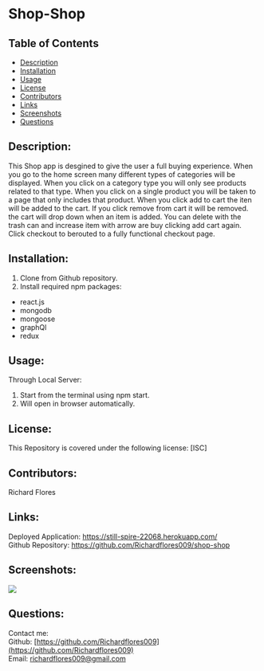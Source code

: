 # Shop-Shop

## Table of Contents
* [Description](#description)
* [Installation](#installation)
* [Usage](#usage)
* [License](#license)
* [Contributors](#contributors)
* [Links](#links)
* [Screenshots](#screenshots)
* [Questions](#questions)

## Description:
This Shop app is desgined to give the user a full buying experience. When you go to the home screen many different types of categories will be displayed. When you click on a category type you will only see products related to that type. When you click on a single product you will be taken to a page that only includes that product. When you click add to cart the iten will be added to the cart. If you click remove from cart it will be removed. the cart will drop down when an item is added. You can delete with the trash can and increase item with arrow are buy clicking add cart again. Click checkout to berouted to a fully functional checkout page. 

## Installation:
1. Clone from Github repository. <br>
3. Install required npm packages: <br>
* react.js <br>
* mongodb <br>
* mongoose <br>
* graphQl <br>
* redux <br>



## Usage:
Through Local Server:<br>
1. Start from the terminal using npm start. <br>
2. Will open in browser automatically.

## License:
This Repository is covered under the following license: [ISC]

## Contributors:
Richard Flores

## Links:
Deployed Application: https://still-spire-22068.herokuapp.com/ <br>
Github Repository: https://github.com/Richardflores009/shop-shop <br>

## Screenshots:

![](https://raw.githubusercontent.com/Richardflores009/shop-shop/main/assets/img/Screen%20Shot%202021-01-10%20at%204.12.37%20PM.png)

## Questions:
Contact me:<br>
Github: [https://github.com/Richardflores009](https://github.com/Richardflores009)<br>
Email: [richardflores009@gmail.com](richardflores009@gmail.com)<br>
